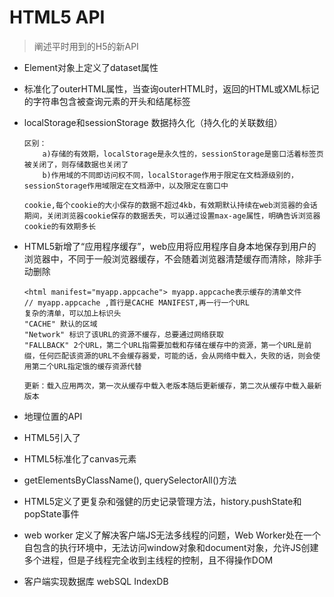# HTML5 API
> 阐述平时用到的H5的新API

* Element对象上定义了dataset属性
* 标准化了outerHTML属性，当查询outerHTML时，返回的HTML或XML标记的字符串包含被查询元素的开头和结尾标签
* localStorage和sessionStorage 数据持久化（持久化的关联数组）

    ```
    区别：
        a)存储的有效期，localStorage是永久性的，sessionStorage是窗口活着标签页被关闭了，则存储数据也关闭了
        b)作用域的不同即访问权不同，localStorage作用于限定在文档源级别的，sessionStorage作用域限定在文档源中，以及限定在窗口中
    
    cookie,每个cookie的大小保存的数据不超过4kb，有效期默认持续在web浏览器的会话期间，关闭浏览器cookie保存的数据丢失，可以通过设置max-age属性，明确告诉浏览器cookie的有效期多长
    ```

* HTML5新增了“应用程序缓存”，web应用将应用程序自身本地保存到用户的浏览器中，不同于一般浏览器缓存，不会随着浏览器清楚缓存而清除，除非手动删除

    ```
    <html manifest="myapp.appcache"> myapp.appcache表示缓存的清单文件
    // myapp.appcache ,首行是CACHE MANIFEST,再一行一个URL
    复杂的清单，可以加上标识头
    "CACHE" 默认的区域
    "Network" 标识了该URL的资源不缓存，总要通过网络获取
    "FALLBACK" 2个URL，第二个URL指需要加载和存储在缓存中的资源，第一个URL是前缀，任何匹配该资源的URL不会缓存器爱，可能的话，会从网络中载入，失败的话，则会使用第二个URL指定饿的缓存资源代替
    
    更新：载入应用两次，第一次从缓存中载入老版本随后更新缓存，第二次从缓存中载入最新版本
    ```
    
* 地理位置的API
* HTML5引入了<audio><video>元素，<source>元素为指定不同格式媒体源
* HTML5标准化了canvas元素
* getElementsByClassName(), querySelectorAll()方法
* HTML5定义了更复杂和强健的历史记录管理方法，history.pushState和popState事件
* web worker 定义了解决客户端JS无法多线程的问题，Web Worker处在一个自包含的执行环境中，无法访问window对象和document对象，允许JS创建多个进程，但是子线程完全收到主线程的控制，且不得操作DOM
* 客户端实现数据库 webSQL IndexDB


